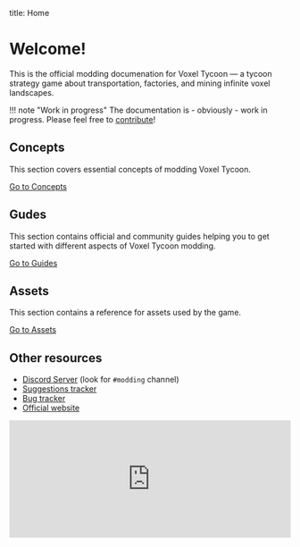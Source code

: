 title: Home

# Welcome!

This is the official modding documenation for Voxel Tycoon — a tycoon strategy game about transportation, factories, and mining infinite voxel landscapes.

!!! note "Work in progress"
    The documentation is - obviously - work in progress. Please feel free to [contribute](https://github.com/voxeltycoon/docs)!

## Concepts

This section covers essential concepts of modding Voxel Tycoon.

<a class="md-button" href="/concepts/asset-uri/">Go to Concepts </a>

## Gudes

This section contains official and community guides helping you to get started with different aspects of Voxel Tycoon modding.

<a class="md-button" href="/guides/content-mods/creating-your-first-building-mod/">Go to  Guides</a>

## Assets

This section contains a reference for assets used by the game.

<a class="md-button" href="/assets/dll-asset/">Go to Assets</a>

## Other resources

- [Discord Server](https://discord.gg/voxeltycoon) (look for `#modding` channel)
- [Suggestions tracker](https://github.com/voxeltycoon/suggestions/issues)
- [Bug tracker](https://github.com/voxeltycoon/bug-tracker/issues)
- [Official website](https://voxeltycoon.xyz)

<iframe width="100%" height="210px" class="widget-steam_modal" src="https://store.steampowered.com/widget/732050/" frameborder="0"></iframe>